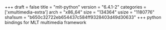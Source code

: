 +++
draft = false
title = "mlt-python"
version = "6.4.1-2"
categories = ['xmultimedia-extra']
arch = "x86_64"
size = "134364"
usize = "1180776"
sha1sum = "b650c32722eb654437c584ff9328403d49d30633"
+++
python bindings for MLT multimedia framework